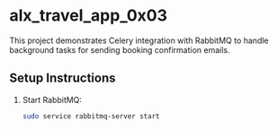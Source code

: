 # alx_travel_app_0x03

This project demonstrates Celery integration with RabbitMQ to handle background tasks for sending booking confirmation emails.

## Setup Instructions

1. Start RabbitMQ:
   ```bash
   sudo service rabbitmq-server start
